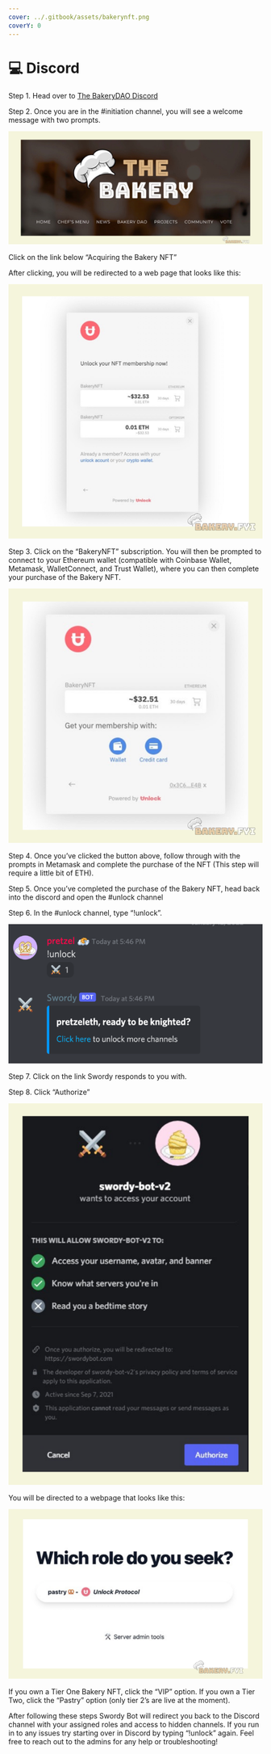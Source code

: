 ```yaml
---
cover: ../.gitbook/assets/bakerynft.png
coverY: 0
---
```


# 💻 Discord

Step 1. Head over to [The BakeryDAO Discord](https://discord.gg/bakerydao)

Step 2. Once you are in the #initiation channel, you will see a welcome message with two prompts.

![](<../.gitbook/assets/image (4) (1).png>)

Click on the link below “Acquiring the Bakery NFT”

After clicking, you will be redirected to a web page that looks like this:

![](<../.gitbook/assets/image (3).png>)

Step 3. Click on the “BakeryNFT” subscription. You will then be prompted to connect to your Ethereum wallet (compatible with Coinbase Wallet, Metamask, WalletConnect, and Trust Wallet), where you can then complete your purchase of the Bakery NFT.

![](../.gitbook/assets/image.png)

Step 4. Once you’ve clicked the button above, follow through with the prompts in Metamask and complete the purchase of the NFT (This step will require a little bit of ETH).

Step 5. Once you’ve completed the purchase of the Bakery NFT, head back into the discord and open the #unlock channel

Step 6. In the #unlock channel, type “!unlock”.

![](<../.gitbook/assets/image (12).png>)

Step 7. Click on the link Swordy responds to you with.

Step 8. Click “Authorize”

![](<../.gitbook/assets/image (11) (1).png>)

You will be directed to a webpage that looks like this:

![](<../.gitbook/assets/image (5) (1).png>)

If you own a Tier One Bakery NFT, click the “VIP” option. If you own a Tier Two, click the “Pastry” option (only tier 2’s are live at the moment).

After following these steps Swordy Bot will redirect you back to the Discord channel with your assigned roles and access to hidden channels. If you run in to any issues try starting over in Discord by typing “!unlock” again. Feel free to reach out to the admins for any help or troubleshooting!
